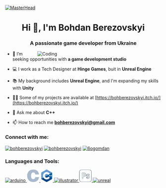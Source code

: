[![MasterHead](https://flow-user-images.s3.us-west-1.amazonaws.com/prompt/k-0L06sJymOtQNtpLFtmp/1704897765247)](https://bohberezovskyi.io)
<h1 align="center">Hi 👋, I'm Bohdan Berezovskyi</h1>
<h3 align="center">A passionate game developer from Ukraine</h3>
<img align="right" alt="Coding" width="400" src="https://i.pinimg.com/originals/81/17/8b/81178b47a8598f0c81c4799f2cdd4057.gif">


- 💼 I’m seeking opportunities with **a game development studio**

- 💻 I work as a Tech Designer at **Hinge Games**, buit in **Unreal Engine**

- 📚 My background includes **Unreal Engine**, and I'm expanding my skills with **Unity**

- 👨‍💻 Some of my projects are available at [https://bohberezovskyi.itch.io/](https://bohberezovskyi.itch.io/)

- 💬 Ask me about **C++**

- 📫 How to reach me **bohberezovskyi@gmail.com**

<h3 align="left">Connect with me:</h3>
<p align="left">
<a href="https://linkedin.com/in/bohberezovskyi" target="blank"><img align="center" src="https://raw.githubusercontent.com/rahuldkjain/github-profile-readme-generator/master/src/images/icons/Social/linked-in-alt.svg" alt="bohberezovskyi" height="30" width="40" /></a>
<a href="https://fb.com/bohberezovskyi" target="blank"><img align="center" src="https://raw.githubusercontent.com/rahuldkjain/github-profile-readme-generator/master/src/images/icons/Social/facebook.svg" alt="bohberezovskyi" height="30" width="40" /></a>
<a href="https://instagram.com/6ogomdan" target="blank"><img align="center" src="https://raw.githubusercontent.com/rahuldkjain/github-profile-readme-generator/master/src/images/icons/Social/instagram.svg" alt="6ogomdan" height="30" width="40" /></a>
</p>

<h3 align="left">Languages and Tools:</h3>
<p align="left"> <a href="https://www.arduino.cc/" target="_blank" rel="noreferrer"> <img src="https://cdn.worldvectorlogo.com/logos/arduino-1.svg" alt="arduino" width="40" height="40"/> </a> <a href="https://www.cprogramming.com/" target="_blank" rel="noreferrer"> <img src="https://raw.githubusercontent.com/devicons/devicon/master/icons/c/c-original.svg" alt="c" width="40" height="40"/> </a> <a href="https://www.w3schools.com/cpp/" target="_blank" rel="noreferrer"> <img src="https://raw.githubusercontent.com/devicons/devicon/master/icons/cplusplus/cplusplus-original.svg" alt="cplusplus" width="40" height="40"/> </a> <a href="https://www.adobe.com/in/products/illustrator.html" target="_blank" rel="noreferrer"> <img src="https://www.vectorlogo.zone/logos/adobe_illustrator/adobe_illustrator-icon.svg" alt="illustrator" width="40" height="40"/> </a> <a href="https://www.photoshop.com/en" target="_blank" rel="noreferrer"> <img src="https://raw.githubusercontent.com/devicons/devicon/master/icons/photoshop/photoshop-line.svg" alt="photoshop" width="40" height="40"/> </a> <a href="https://unrealengine.com/" target="_blank" rel="noreferrer"> <img src="https://raw.githubusercontent.com/kenangundogan/fontisto/036b7eca71aab1bef8e6a0518f7329f13ed62f6b/icons/svg/brand/unreal-engine.svg" alt="unreal" width="40" height="40"/> </a> </p>
